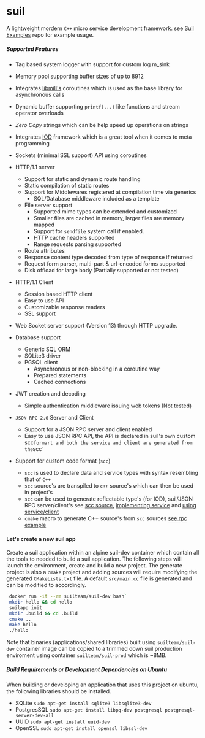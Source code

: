 # suil
A lightweight mordern `C++` micro service development framework. see [Suil Examples](https://github.com/dccarter/suil-examples) repo for example usage.

##### Supported Features
*  Tag based system logger with support for custom log m_sink
*  Memory pool supporting buffer sizes of up to 8912
*  Integrates [libmill's](https://github.com/sustrik/libmill) coroutines which is used as the base library for asynchronous calls
*  Dynamic buffer supporting `printf(...)` like functions and stream operator overloads
*  *Zero Copy* strings which can be help speed up operations on strings
*  Integrates [IOD](https://github.com/matt-42/iod) framework which is a great tool when it comes to meta programming
*  Sockets (minimal SSL support) API using coroutines
*  HTTP/1.1 server
   *  Support for static and dynamic route handling
   *  Static compilation of static routes
   *  Support for Middlewares registered at compilation time via generics
      *  SQL/Database middleware included as a template
   *  File server support
      *  Supported mime types can be extended and customized
      *  Smaller files are cached in memory, larger files are memory mapped
      *  Support for `sendfile` system call if enabled.
      *  HTTP cache headers supported
      *  Range requests parsing supported
   *  Route attributes
   *  Response content type decoded from type of response if returned
   *  Request form parser, multi-part & url-encoded forms supported
   *  Disk offload for large body (Partially supported or not tested)
*  HTTP/1.1 Client
   *  Session based HTTP client
   *  Easy to use API
   *  Customizable response readers
   *  SSL support
*  Web Socket server support (Version 13) through HTTP upgrade.
*  Database support
   *  Generic SQL ORM 
   *  SQLite3 driver
   *  PGSQL client
      *  Asynchronous or non-blocking in a coroutine way
      *  Prepared statements
      *  Cached connections
*  JWT creation and decoding
   *  Simple authentication middleware issuing web tokens (Not tested)

*  `JSON RPC 2.0` Server and Client
   *  Support for a JSON RPC server and client enabled
   *  Easy to use JSON RPC API, the API is declared in suil's own custom scc` formart and both the service and client are generated from the `scc`

*  Support for custom code format (`scc`)
   *  `scc` is used to declare data and service types with syntax resembling that of `C++`
   *  `scc` source's are transpiled to `c++` source's which can then be used in project's
   *  `scc` can be used to generate reflectable type's (for IOD), suil/JSON RPC server/client's see [scc source](https://github.com/dccarter/suil-examples/blob/master/rpc/rpc.scc), [implementing service](https://github.com/dccarter/suil-examples/blob/master/rpc/src/calculator.cpp) and [using service/client](https://github.com/dccarter/suil-examples/blob/master/rpc/src/main.cc)
   *  `cmake` macro to generate C++ source's from `scc` sources [see rpc example](https://github.com/dccarter/suil-examples/blob/master/rpc/CMakeLists.txt)

#### Let's create a new suil app
Create a suil application within an alpine suil-dev container which contain all the tools to needed to build a suil application. The following steps will launch the environment, create and build a new project. The generate project is also a `cmake` project and adding sources will require modifying the generated `CMakeLists.txt` file. A default `src/main.cc` file is generated and can be modified to accordingly.

 ```sh
  docker run -it --rm suilteam/suil-dev bash`
  mkdir hello && cd hello
  suilapp init
  mkdir .build && cd .build
  cmake ..
  make hello
  ./hello
  ```
  Note that binaries (applications/shared libraries) built using `suilteam/suil-dev` container image can be copied to a trimmed down suil production enviroment using container `suilteam/suil-prod` which is ~8MB.

##### Build Requirements or Development Dependencies on Ubuntu
When building or developing an application that uses this project on ubuntu, the
following libraries should be installed.

* SQLite
  `sudo apt-get install sqlite3 libsqlite3-dev`
* PostgresSQL
  `sudo apt-get install libpq-dev postgresql postgresql-server-dev-all`
* UUID
  `sudo apt-get install uuid-dev`
* OpenSSL
  `sudo apt-get install openssl libssl-dev`
